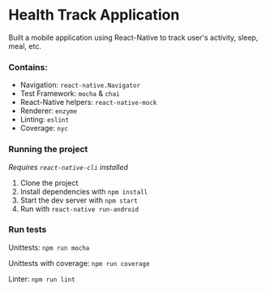 # Health Track Application
Built a mobile application using React-Native to track user's activity, sleep, meal, etc.

### Contains:
- Navigation: `react-native.Navigator`
- Test Framework: `mocha` & `chai`
- React-Native helpers: `react-native-mock`
- Renderer: `enzyme`
- Linting: `eslint`
- Coverage: `nyc`

### Running the project
_Requires `react-native-cli` installed_

1. Clone the project
2. Install dependencies with `npm install`
3. Start the dev server with `npm start`
4. Run with `react-native run-android`

### Run tests
Unittests: `npm run mocha`

Unittests with coverage: `npm run coverage`

Linter: `npm run lint`
